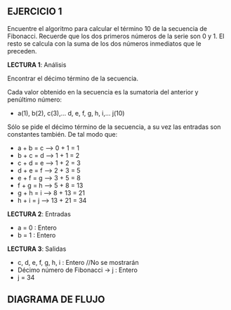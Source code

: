 ## EJERCICIO 1

Encuentre el algoritmo para calcular el término 10 de la secuencia de Fibonacci. Recuerde que los dos primeros números de la serie son 0 y 1. El resto se calcula con la suma de los dos números inmediatos que le preceden.

**LECTURA 1**: Análisis

Encontrar el décimo término de la secuencia.

Cada valor obtenido en la secuencia es la sumatoria del anterior y penúltimo número:
* a(1), b(2), c(3),... d, e, f, g, h, i,... j(10)

Sólo se pide el décimo término de la secuencia, a su vez las entradas son constantes también.
De tal modo que:
* a + b = c   —> 0 + 1 = 1
* b + c = d  —> 1 + 1 = 2
* c + d = e  —> 1 + 2 = 3
* d + e = f  —> 2 + 3 = 5
* e + f = g  —> 3 + 5 = 8
* f + g = h  —> 5 + 8 = 13
* g + h = i   —> 8 + 13 = 21
* h + i = j  —> 13 + 21 = 34

**LECTURA 2**: Entradas

* a = 0 : Entero
* b = 1 : Entero

**LECTURA 3**: Salidas

* c, d, e, f, g, h, i : Entero  //No se mostrarán
* Décimo número de Fibonacci -> j : Entero
* j = 34

## DIAGRAMA DE FLUJO
